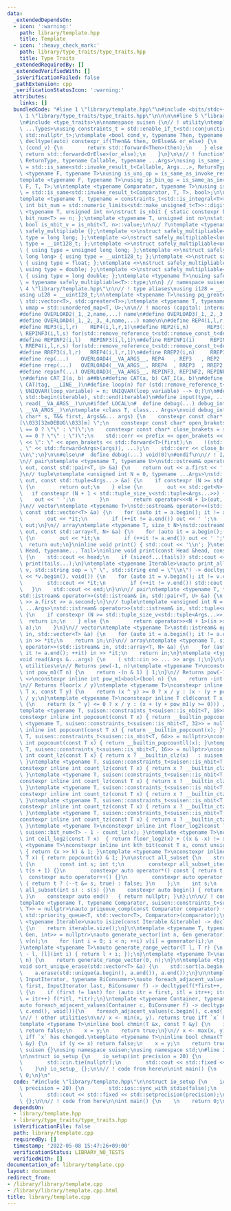 ```yaml
---
data:
  _extendedDependsOn:
  - icon: ':warning:'
    path: library/template.hpp
    title: Template
  - icon: ':heavy_check_mark:'
    path: library/type_traits/type_traits.hpp
    title: Type Traits
  _extendedRequiredBy: []
  _extendedVerifiedWith: []
  _isVerificationFailed: false
  _pathExtension: cpp
  _verificationStatusIcon: ':warning:'
  attributes:
    links: []
  bundledCode: "#line 1 \"library/template.hpp\"\n#include <bits/stdc++.h>\n\n#line\
    \ 1 \"library/type_traits/type_traits.hpp\"\n\n\n\n#line 5 \"library/type_traits/type_traits.hpp\"\
    \n#include <type_traits>\n\nnamespace suisen {\n// ! utility\ntemplate <typename\
    \ ...Types>\nusing constraints_t = std::enable_if_t<std::conjunction_v<Types...>,\
    \ std::nullptr_t>;\ntemplate <bool cond_v, typename Then, typename OrElse>\nconstexpr\
    \ decltype(auto) constexpr_if(Then&& then, OrElse&& or_else) {\n    if constexpr\
    \ (cond_v) {\n        return std::forward<Then>(then);\n    } else {\n       \
    \ return std::forward<OrElse>(or_else);\n    }\n}\n\n// ! function\ntemplate <typename\
    \ ReturnType, typename Callable, typename ...Args>\nusing is_same_as_invoke_result\
    \ = std::is_same<std::invoke_result_t<Callable, Args...>, ReturnType>;\ntemplate\
    \ <typename F, typename T>\nusing is_uni_op = is_same_as_invoke_result<T, F, T>;\n\
    template <typename F, typename T>\nusing is_bin_op = is_same_as_invoke_result<T,\
    \ F, T, T>;\n\ntemplate <typename Comparator, typename T>\nusing is_comparator\
    \ = std::is_same<std::invoke_result_t<Comparator, T, T>, bool>;\n\n// ! integral\n\
    template <typename T, typename = constraints_t<std::is_integral<T>>>\nconstexpr\
    \ int bit_num = std::numeric_limits<std::make_unsigned_t<T>>::digits;\ntemplate\
    \ <typename T, unsigned int n>\nstruct is_nbit { static constexpr bool value =\
    \ bit_num<T> == n; };\ntemplate <typename T, unsigned int n>\nstatic constexpr\
    \ bool is_nbit_v = is_nbit<T, n>::value;\n\n// ?\ntemplate <typename T>\nstruct\
    \ safely_multipliable {};\ntemplate <>\nstruct safely_multipliable<int> { using\
    \ type = long long; };\ntemplate <>\nstruct safely_multipliable<long long> { using\
    \ type = __int128_t; };\ntemplate <>\nstruct safely_multipliable<unsigned int>\
    \ { using type = unsigned long long; };\ntemplate <>\nstruct safely_multipliable<unsigned\
    \ long long> { using type = __uint128_t; };\ntemplate <>\nstruct safely_multipliable<float>\
    \ { using type = float; };\ntemplate <>\nstruct safely_multipliable<double> {\
    \ using type = double; };\ntemplate <>\nstruct safely_multipliable<long double>\
    \ { using type = long double; };\ntemplate <typename T>\nusing safely_multipliable_t\
    \ = typename safely_multipliable<T>::type;\n\n} // namespace suisen\n\n\n#line\
    \ 4 \"library/template.hpp\"\n\n// ! type aliases\nusing i128 = __int128_t;\n\
    using u128 = __uint128_t;\n\ntemplate <typename T>\nusing pq_greater = std::priority_queue<T,\
    \ std::vector<T>, std::greater<T>>;\ntemplate <typename T, typename U>\nusing\
    \ umap = std::unordered_map<T, U>;\n\n// ! macros (capital: internal macro)\n\
    #define OVERLOAD2(_1,_2,name,...) name\n#define OVERLOAD3(_1,_2,_3,name,...) name\n\
    #define OVERLOAD4(_1,_2,_3,_4,name,...) name\n\n#define REP4(i,l,r,s)  for(std::remove_reference_t<std::remove_const_t<decltype(r)>>i=(l);i<(r);i+=(s))\n\
    #define REP3(i,l,r)    REP4(i,l,r,1)\n#define REP2(i,n)      REP3(i,0,n)\n#define\
    \ REPINF3(i,l,s) for(std::remove_reference_t<std::remove_const_t<decltype(l)>>i=(l);;i+=(s))\n\
    #define REPINF2(i,l)   REPINF3(i,l,1)\n#define REPINF1(i)     REPINF2(i,0)\n#define\
    \ RREP4(i,l,r,s) for(std::remove_reference_t<std::remove_const_t<decltype(r)>>i=(l)+fld((r)-(l)-1,s)*(s);i>=(l);i-=(s))\n\
    #define RREP3(i,l,r)   RREP4(i,l,r,1)\n#define RREP2(i,n)     RREP3(i,0,n)\n\n\
    #define rep(...)    OVERLOAD4(__VA_ARGS__, REP4   , REP3   , REP2   )(__VA_ARGS__)\n\
    #define rrep(...)   OVERLOAD4(__VA_ARGS__, RREP4  , RREP3  , RREP2  )(__VA_ARGS__)\n\
    #define repinf(...) OVERLOAD3(__VA_ARGS__, REPINF3, REPINF2, REPINF1)(__VA_ARGS__)\n\
    \n#define CAT_I(a, b) a##b\n#define CAT(a, b) CAT_I(a, b)\n#define UNIQVAR(tag)\
    \ CAT(tag, __LINE__)\n#define loop(n) for (std::remove_reference_t<std::remove_const_t<decltype(n)>>\
    \ UNIQVAR(loop_variable) = n; UNIQVAR(loop_variable) --> 0;)\n\n#define all(iterable)\
    \ std::begin(iterable), std::end(iterable)\n#define input(type, ...) type __VA_ARGS__;\
    \ read(__VA_ARGS__)\n\n#ifdef LOCAL\n#  define debug(...) debug_internal(#__VA_ARGS__,\
    \ __VA_ARGS__)\n\ntemplate <class T, class... Args>\nvoid debug_internal(const\
    \ char* s, T&& first, Args&&... args) {\n    constexpr const char* prefix = \"\
    [\\033[32mDEBUG\\033[m] \";\n    constexpr const char* open_brakets = sizeof...(args)\
    \ == 0 ? \"\" : \"(\";\n    constexpr const char* close_brakets = sizeof...(args)\
    \ == 0 ? \"\" : \")\";\n    std::cerr << prefix << open_brakets << s << close_brakets\
    \ << \": \" << open_brakets << std::forward<T>(first);\n    ((std::cerr << \"\
    , \" << std::forward<Args>(args)), ...);\n    std::cerr << close_brakets << \"\
    \\n\";\n}\n\n#else\n#  define debug(...) void(0)\n#endif\n\n// ! I/O utilities\n\
    \n// pair\ntemplate <typename T, typename U>\nstd::ostream& operator<<(std::ostream&\
    \ out, const std::pair<T, U> &a) {\n    return out << a.first << ' ' << a.second;\n\
    }\n// tuple\ntemplate <unsigned int N = 0, typename ...Args>\nstd::ostream& operator<<(std::ostream&\
    \ out, const std::tuple<Args...> &a) {\n    if constexpr (N >= std::tuple_size_v<std::tuple<Args...>>)\
    \ {\n        return out;\n    } else {\n        out << std::get<N>(a);\n     \
    \   if constexpr (N + 1 < std::tuple_size_v<std::tuple<Args...>>) {\n        \
    \    out << ' ';\n        }\n        return operator<<<N + 1>(out, a);\n    }\n\
    }\n// vector\ntemplate <typename T>\nstd::ostream& operator<<(std::ostream& out,\
    \ const std::vector<T> &a) {\n    for (auto it = a.begin(); it != a.end();) {\n\
    \        out << *it;\n        if (++it != a.end()) out << ' ';\n    }\n    return\
    \ out;\n}\n// array\ntemplate <typename T, size_t N>\nstd::ostream& operator<<(std::ostream&\
    \ out, const std::array<T, N> &a) {\n    for (auto it = a.begin(); it != a.end();)\
    \ {\n        out << *it;\n        if (++it != a.end()) out << ' ';\n    }\n  \
    \  return out;\n}\ninline void print() { std::cout << '\\n'; }\ntemplate <typename\
    \ Head, typename... Tail>\ninline void print(const Head &head, const Tail &...tails)\
    \ {\n    std::cout << head;\n    if (sizeof...(tails)) std::cout << ' ';\n   \
    \ print(tails...);\n}\ntemplate <typename Iterable>\nauto print_all(const Iterable&\
    \ v, std::string sep = \" \", std::string end = \"\\n\") -> decltype(std::cout\
    \ << *v.begin(), void()) {\n    for (auto it = v.begin(); it != v.end();) {\n\
    \        std::cout << *it;\n        if (++it != v.end()) std::cout << sep;\n \
    \   }\n    std::cout << end;\n}\n\n// pair\ntemplate <typename T, typename U>\n\
    std::istream& operator>>(std::istream& in, std::pair<T, U> &a) {\n    return in\
    \ >> a.first >> a.second;\n}\n// tuple\ntemplate <unsigned int N = 0, typename\
    \ ...Args>\nstd::istream& operator>>(std::istream& in, std::tuple<Args...> &a)\
    \ {\n    if constexpr (N >= std::tuple_size_v<std::tuple<Args...>>) {\n      \
    \  return in;\n    } else {\n        return operator>><N + 1>(in >> std::get<N>(a),\
    \ a);\n    }\n}\n// vector\ntemplate <typename T>\nstd::istream& operator>>(std::istream&\
    \ in, std::vector<T> &a) {\n    for (auto it = a.begin(); it != a.end(); ++it)\
    \ in >> *it;\n    return in;\n}\n// array\ntemplate <typename T, size_t N>\nstd::istream&\
    \ operator>>(std::istream& in, std::array<T, N> &a) {\n    for (auto it = a.begin();\
    \ it != a.end(); ++it) in >> *it;\n    return in;\n}\ntemplate <typename ...Args>\n\
    void read(Args &...args) {\n    ( std::cin >> ... >> args );\n}\n\n// ! integral\
    \ utilities\n\n// Returns pow(-1, n)\ntemplate <typename T>\nconstexpr inline\
    \ int pow_m1(T n) {\n    return -(n & 1) | 1;\n}\n// Returns pow(-1, n)\ntemplate\
    \ <>\nconstexpr inline int pow_m1<bool>(bool n) {\n    return -int(n) | 1;\n}\n\
    \n// Returns floor(x / y)\ntemplate <typename T>\nconstexpr inline T fld(const\
    \ T x, const T y) {\n    return (x ^ y) >= 0 ? x / y : (x - (y + pow_m1(y >= 0)))\
    \ / y;\n}\ntemplate <typename T>\nconstexpr inline T cld(const T x, const T y)\
    \ {\n    return (x ^ y) <= 0 ? x / y : (x + (y + pow_m1(y >= 0))) / y;\n}\n\n\
    template <typename T, suisen::constraints_t<suisen::is_nbit<T, 16>> = nullptr>\n\
    constexpr inline int popcount(const T x) { return __builtin_popcount(x); }\ntemplate\
    \ <typename T, suisen::constraints_t<suisen::is_nbit<T, 32>> = nullptr>\nconstexpr\
    \ inline int popcount(const T x) { return __builtin_popcount(x); }\ntemplate <typename\
    \ T, suisen::constraints_t<suisen::is_nbit<T, 64>> = nullptr>\nconstexpr inline\
    \ int popcount(const T x) { return __builtin_popcountll(x); }\ntemplate <typename\
    \ T, suisen::constraints_t<suisen::is_nbit<T, 16>> = nullptr>\nconstexpr inline\
    \ int count_lz(const T x) { return x ? __builtin_clz(x)   : suisen::bit_num<T>;\
    \ }\ntemplate <typename T, suisen::constraints_t<suisen::is_nbit<T, 32>> = nullptr>\n\
    constexpr inline int count_lz(const T x) { return x ? __builtin_clz(x)   : suisen::bit_num<T>;\
    \ }\ntemplate <typename T, suisen::constraints_t<suisen::is_nbit<T, 64>> = nullptr>\n\
    constexpr inline int count_lz(const T x) { return x ? __builtin_clzll(x) : suisen::bit_num<T>;\
    \ }\ntemplate <typename T, suisen::constraints_t<suisen::is_nbit<T, 16>> = nullptr>\n\
    constexpr inline int count_tz(const T x) { return x ? __builtin_ctz(x)   : suisen::bit_num<T>;\
    \ }\ntemplate <typename T, suisen::constraints_t<suisen::is_nbit<T, 32>> = nullptr>\n\
    constexpr inline int count_tz(const T x) { return x ? __builtin_ctz(x)   : suisen::bit_num<T>;\
    \ }\ntemplate <typename T, suisen::constraints_t<suisen::is_nbit<T, 64>> = nullptr>\n\
    constexpr inline int count_tz(const T x) { return x ? __builtin_ctzll(x) : suisen::bit_num<T>;\
    \ }\ntemplate <typename T>\nconstexpr inline int floor_log2(const T x) { return\
    \ suisen::bit_num<T> - 1 - count_lz(x); }\ntemplate <typename T>\nconstexpr inline\
    \ int ceil_log2(const T x)  { return floor_log2(x) + ((x & -x) != x); }\ntemplate\
    \ <typename T>\nconstexpr inline int kth_bit(const T x, const unsigned int k)\
    \ { return (x >> k) & 1; }\ntemplate <typename T>\nconstexpr inline int parity(const\
    \ T x) { return popcount(x) & 1; }\n\nstruct all_subset {\n    struct all_subset_iter\
    \ {\n        const int s; int t;\n        constexpr all_subset_iter(int s) : s(s),\
    \ t(s + 1) {}\n        constexpr auto operator*() const { return t; }\n      \
    \  constexpr auto operator++() {}\n        constexpr auto operator!=(std::nullptr_t)\
    \ { return t ? (--t &= s, true) : false; }\n    };\n    int s;\n    constexpr\
    \ all_subset(int s) : s(s) {}\n    constexpr auto begin() { return all_subset_iter(s);\
    \ }\n    constexpr auto end()   { return nullptr; }\n};\n\n// ! container\n\n\
    template <typename T, typename Comparator, suisen::constraints_t<suisen::is_comparator<Comparator,\
    \ T>> = nullptr>\nauto priqueue_comp(const Comparator comparator) {\n    return\
    \ std::priority_queue<T, std::vector<T>, Comparator>(comparator);\n}\n\ntemplate\
    \ <typename Iterable>\nauto isize(const Iterable &iterable) -> decltype(int(iterable.size()))\
    \ {\n    return iterable.size();\n}\n\ntemplate <typename T, typename Gen, suisen::constraints_t<suisen::is_same_as_invoke_result<T,\
    \ Gen, int>> = nullptr>\nauto generate_vector(int n, Gen generator) {\n    std::vector<T>\
    \ v(n);\n    for (int i = 0; i < n; ++i) v[i] = generator(i);\n    return v;\n\
    }\ntemplate <typename T>\nauto generate_range_vector(T l, T r) {\n    return generate_vector(r\
    \ - l, [l](int i) { return l + i; });\n}\ntemplate <typename T>\nauto generate_range_vector(T\
    \ n) {\n    return generate_range_vector(0, n);\n}\n\ntemplate <typename T>\n\
    void sort_unique_erase(std::vector<T> &a) {\n    std::sort(a.begin(), a.end());\n\
    \    a.erase(std::unique(a.begin(), a.end()), a.end());\n}\n\ntemplate <typename\
    \ InputIterator, typename BiConsumer>\nauto foreach_adjacent_values(InputIterator\
    \ first, InputIterator last, BiConsumer f) -> decltype(f(*first++, *last), void())\
    \ {\n    if (first != last) for (auto itr = first, itl = itr++; itr != last; itl\
    \ = itr++) f(*itl, *itr);\n}\ntemplate <typename Container, typename BiConsumer>\n\
    auto foreach_adjacent_values(Container c, BiConsumer f) -> decltype(c.begin(),\
    \ c.end(), void()){\n    foreach_adjacent_values(c.begin(), c.end(), f);\n}\n\n\
    \n// ! other utilities\n\n// x <- min(x, y). returns true iff `x` has chenged.\n\
    template <typename T>\ninline bool chmin(T &x, const T &y) {\n    if (y >= x)\
    \ return false;\n    x = y;\n    return true;\n}\n// x <- max(x, y). returns true\
    \ iff `x` has chenged.\ntemplate <typename T>\ninline bool chmax(T &x, const T\
    \ &y) {\n    if (y <= x) return false;\n    x = y;\n    return true;\n}\n\nnamespace\
    \ suisen {}\nusing namespace suisen;\nusing namespace std;\n#line 2 \"library/template.cpp\"\
    \n\nstruct io_setup {\n    io_setup(int precision = 20) {\n        std::ios::sync_with_stdio(false);\n\
    \        std::cin.tie(nullptr);\n        std::cout << std::fixed << std::setprecision(precision);\n\
    \    }\n} io_setup_ {};\n\n// ! code from here\n\nint main() {\n    \n    return\
    \ 0;\n}\n"
  code: "#include \"library/template.hpp\"\n\nstruct io_setup {\n    io_setup(int\
    \ precision = 20) {\n        std::ios::sync_with_stdio(false);\n        std::cin.tie(nullptr);\n\
    \        std::cout << std::fixed << std::setprecision(precision);\n    }\n} io_setup_\
    \ {};\n\n// ! code from here\n\nint main() {\n    \n    return 0;\n}"
  dependsOn:
  - library/template.hpp
  - library/type_traits/type_traits.hpp
  isVerificationFile: false
  path: library/template.cpp
  requiredBy: []
  timestamp: '2022-05-08 15:47:26+09:00'
  verificationStatus: LIBRARY_NO_TESTS
  verifiedWith: []
documentation_of: library/template.cpp
layout: document
redirect_from:
- /library/library/template.cpp
- /library/library/template.cpp.html
title: library/template.cpp
---
```

